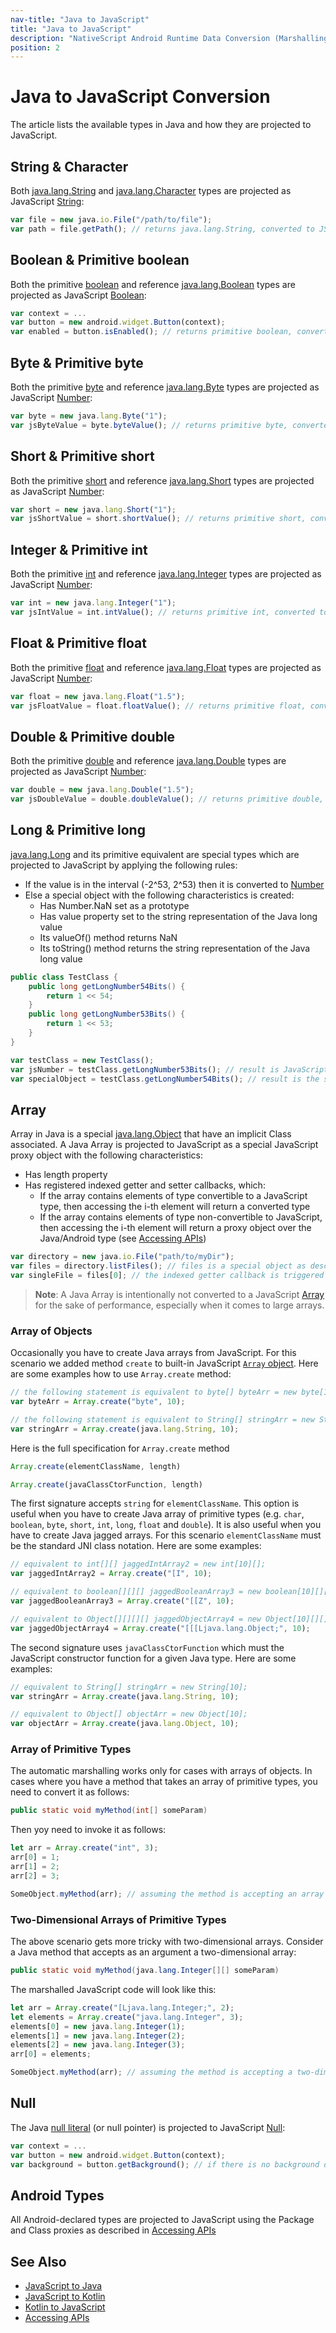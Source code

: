 ```yaml
---
nav-title: "Java to JavaScript"
title: "Java to JavaScript"
description: "NativeScript Android Runtime Data Conversion (Marshalling)"
position: 2
---
```


# Java to JavaScript Conversion

The article lists the available types in Java and how they are projected to JavaScript.

## String & Character

Both [java.lang.String](http://developer.android.com/reference/java/lang/String.html) and [java.lang.Character](http://docs.oracle.com/javase/7/docs/api/java/lang/Character.html) types are projected as JavaScript [String](http://www.w3schools.com/jsref/jsref_obj_string.asp):

``` JavaScript
var file = new java.io.File("/path/to/file");
var path = file.getPath(); // returns java.lang.String, converted to JS String
```

## Boolean & Primitive boolean

Both the primitive [boolean](http://docs.oracle.com/javase/tutorial/java/nutsandbolts/datatypes.html) and reference [java.lang.Boolean](http://docs.oracle.com/javase/7/docs/api/java/lang/Boolean.html) types are projected as JavaScript [Boolean](http://www.w3schools.com/jsref/jsref_obj_boolean.asp):

``` JavaScript
var context = ...
var button = new android.widget.Button(context);
var enabled = button.isEnabled(); // returns primitive boolean, converted to JS Boolean
```

## Byte & Primitive byte

Both the primitive [byte](http://docs.oracle.com/javase/tutorial/java/nutsandbolts/datatypes.html) and reference [java.lang.Byte](http://docs.oracle.com/javase/7/docs/api/java/lang/Byte.html) types are projected as JavaScript [Number](http://www.w3schools.com/jsref/jsref_obj_number.asp):

``` JavaScript
var byte = new java.lang.Byte("1");
var jsByteValue = byte.byteValue(); // returns primitive byte, converted to Number
```

## Short & Primitive short

Both the primitive [short](http://docs.oracle.com/javase/tutorial/java/nutsandbolts/datatypes.html) and reference [java.lang.Short](http://docs.oracle.com/javase/7/docs/api/java/lang/Short.html) types are projected as JavaScript [Number](http://www.w3schools.com/jsref/jsref_obj_number.asp):

``` JavaScript
var short = new java.lang.Short("1");
var jsShortValue = short.shortValue(); // returns primitive short, converted to Number
```

## Integer & Primitive int

Both the primitive [int](http://docs.oracle.com/javase/tutorial/java/nutsandbolts/datatypes.html) and reference [java.lang.Integer](http://docs.oracle.com/javase/7/docs/api/java/lang/Integer.html) types are projected as JavaScript [Number](http://www.w3schools.com/jsref/jsref_obj_number.asp):

``` JavaScript
var int = new java.lang.Integer("1");
var jsIntValue = int.intValue(); // returns primitive int, converted to Number
```

## Float & Primitive float

Both the primitive [float](http://docs.oracle.com/javase/tutorial/java/nutsandbolts/datatypes.html) and reference [java.lang.Float](http://docs.oracle.com/javase/7/docs/api/java/lang/Float.html) types are projected as JavaScript [Number](http://www.w3schools.com/jsref/jsref_obj_number.asp):

``` JavaScript
var float = new java.lang.Float("1.5");
var jsFloatValue = float.floatValue(); // returns primitive float, converted to Number
```

## Double & Primitive double

Both the primitive [double](http://docs.oracle.com/javase/tutorial/java/nutsandbolts/datatypes.html) and reference [java.lang.Double](http://docs.oracle.com/javase/7/docs/api/java/lang/Double.html) types are projected as JavaScript [Number](http://www.w3schools.com/jsref/jsref_obj_number.asp):

``` JavaScript
var double = new java.lang.Double("1.5");
var jsDoubleValue = double.doubleValue(); // returns primitive double, converted to Number
```

## Long & Primitive long

[java.lang.Long](http://docs.oracle.com/javase/7/docs/api/java/lang/Long.html) and its primitive equivalent are special types which are projected to JavaScript by applying the following rules:

* If the value is in the interval (-2^53, 2^53) then it is converted to [Number](http://www.w3schools.com/jsref/jsref_obj_number.asp)
* Else a special object with the following characteristics is created:
  + Has Number.NaN set as a prototype
  + Has value property set to the string representation of the Java long value
  + Its valueOf() method returns NaN
  + Its toString() method returns the string representation of the Java long value

``` Java
public class TestClass {
    public long getLongNumber54Bits() {
        return 1 << 54;
    }
    public long getLongNumber53Bits() {
        return 1 << 53;
    }
}
```

``` JavaScript
var testClass = new TestClass();
var jsNumber = testClass.getLongNumber53Bits(); // result is JavaScript Number
var specialObject = testClass.getLongNumber54Bits(); // result is the special object described above
```

## Array

Array in Java is a special [java.lang.Object](http://docs.oracle.com/javase/7/docs/api/java/lang/Object.html) that have an implicit Class associated. A Java Array is projected to JavaScript as a special JavaScript proxy object with the following characteristics:

* Has length property
* Has registered indexed getter and setter callbacks, which:
  + If the array contains elements of type convertible to a JavaScript type, then accessing the i-th element will return a converted type
  + If the array contains elements of type non-convertible to JavaScript, then accessing the i-th element will return a proxy object over the Java/Android type (see [Accessing APIs](../metadata/accessing-packages.md))

``` JavaScript
var directory = new java.io.File("path/to/myDir");
var files = directory.listFiles(); // files is a special object as described above
var singleFile = files[0]; // the indexed getter callback is triggered and a proxy object over the java.io.File is returned
```

> **Note**: A Java Array is intentionally not converted to a JavaScript [Array](http://www.w3schools.com/jsref/jsref_obj_array.asp) for the sake of performance, especially when it comes to large arrays.

### Array of Objects

Occasionally you have to create Java arrays from JavaScript. For this scenario we added method `create` to built-in JavaScript [`Array` object](https://developer.mozilla.org/en-US/docs/Web/JavaScript/Reference/Global_Objects/Array). Here are some examples how to use `Array.create` method:

``` JavaScript
// the following statement is equivalent to byte[] byteArr = new byte[10];
var byteArr = Array.create("byte", 10);

// the following statement is equivalent to String[] stringArr = new String[10];
var stringArr = Array.create(java.lang.String, 10);
```

Here is the full specification for `Array.create` method

``` JavaScript
Array.create(elementClassName, length)
```

``` JavaScript
Array.create(javaClassCtorFunction, length)
```

The first signature accepts `string` for `elementClassName`. This option is useful when you have to create Java array of primitive types (e.g. `char`, `boolean`, `byte`, `short`, `int`, `long`, `float` and `double`). It is also useful when you have to create Java jagged arrays. For this scenario `elementClassName` must be the standard JNI class notation. Here are some examples:

``` JavaScript
// equivalent to int[][] jaggedIntArray2 = new int[10][];
var jaggedIntArray2 = Array.create("[I", 10);

// equivalent to boolean[][][] jaggedBooleanArray3 = new boolean[10][][];
var jaggedBooleanArray3 = Array.create("[[Z", 10);

// equivalent to Object[][][][] jaggedObjectArray4 = new Object[10][][][];
var jaggedObjectArray4 = Array.create("[[[Ljava.lang.Object;", 10);
```

The second signature uses `javaClassCtorFunction` which must the JavaScript constructor function for a given Java type. Here are some examples:

``` JavaScript
// equivalent to String[] stringArr = new String[10];
var stringArr = Array.create(java.lang.String, 10);

// equivalent to Object[] objectArr = new Object[10];
var objectArr = Array.create(java.lang.Object, 10);
```

### Array of Primitive Types

The automatic marshalling works only for cases with arrays of objects. In cases where you have a method that takes an array of primitive types, you need to convert it as follows:

``` Java
public static void myMethod(int[] someParam)
```

Then yoy need to invoke it as follows:

``` JavaScript
let arr = Array.create("int", 3);
arr[0] = 1;
arr[1] = 2;
arr[2] = 3;

SomeObject.myMethod(arr); // assuming the method is accepting an array of primitive types
```

### Two-Dimensional Arrays of Primitive Types

The above scenario gets more tricky with two-dimensional arrays. Consider a Java method that accepts as an argument a two-dimensional array:

``` Java
public static void myMethod(java.lang.Integer[][] someParam)
```

The marshalled JavaScript code will look like this:

``` JavaScript
let arr = Array.create("[Ljava.lang.Integer;", 2);
let elements = Array.create("java.lang.Integer", 3);
elements[0] = new java.lang.Integer(1);
elements[1] = new java.lang.Integer(2);
elements[2] = new java.lang.Integer(3);
arr[0] = elements;

SomeObject.myMethod(arr); // assuming the method is accepting a two-dimensional array of primitive types
```

## Null

The Java [null literal](http://docs.oracle.com/javase/specs/jls/se7/html/jls-3.html#jls-3.10.7) (or null pointer) is projected to JavaScript [Null](https://www.w3schools.com/js/js_type_conversion.asp):

``` JavaScript
var context = ...
var button = new android.widget.Button(context);
var background = button.getBackground(); // if there is no background drawable method will return JS null
```

## Android Types

All Android-declared types are projected to JavaScript using the Package and Class proxies as described in [Accessing APIs](../metadata/accessing-packages.md)

## See Also

* [JavaScript to Java](./js-to-java.md)
* [JavaScript to Kotlin](./js-to-kotlin.md)
* [Kotlin to JavaScript](./kotlin-to-js.md)
* [Accessing APIs](../metadata/accessing-packages.md)
